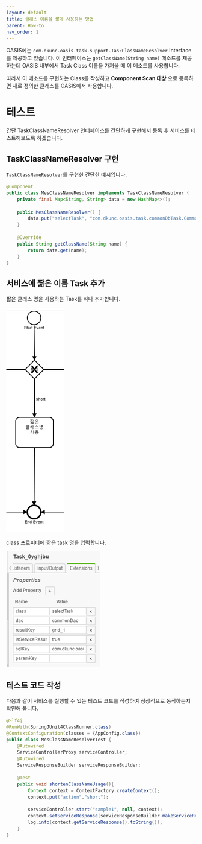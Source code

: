 ```yaml
---
layout: default
title: 클래스 이름을 짧게 사용하는 방법
parent: How-to
nav_order: 1
---
```


OASIS에는 `com.dkunc.oasis.task.support.TaskClassNameResolver` Interface를 제공하고 있습니다.
이 인터페이스는 `getClassName(String name)` 메소드를 제공하는데 OASIS 내부에서 Task Class 이름을 가져올 때 이 메소드를 사용합니다.

따라서 이 메소드를 구현하는 Class를 작성하고 **Component Scan 대상** 으로 등록하면 새로 정의한 클래스를 OASIS에서 사용합니다.


# 테스트

간단 TaskClassNameResolver 인터페이스를 간단하게 구현해서 등록 후 서비스를 테스트해보도록 하겠습니다.

## TaskClassNameResolver 구현
`TaskClassNameResolver`를 구현한 간단한 예시입니다.

```java
@Component
public class MesClassNameResolver implements TaskClassNameResolver {
	private final Map<String, String> data = new HashMap<>();

	public MesClassNameResolver() {
		data.put("selectTask", "com.dkunc.oasis.task.commonDbTask.CommonSelectTask");
	}

	@Override
	public String getClassName(String name) {
		return data.get(name);
	}
}
```

## 서비스에 짧은 이름 Task 추가
짧은 클래스 명을 사용하는 Task를 하나 추가합니다.

![](/assets/use-class-name-resolver/use-class-name-resolver_114638.png)

class 프로퍼티에 짧은 task 명을 입력합니다.

![](/assets/use-class-name-resolver/use-class-name-resolver_115033.png)

## 테스트 코드 작성

다음과 같이 서비스를 실행할 수 있는 테스트 코드를 작성하여 정상적으로 동작하는지 확인해 봅니다.

```java
@Slf4j
@RunWith(SpringJUnit4ClassRunner.class)
@ContextConfiguration(classes = {AppConfig.class})
public class MesClassNameResolverTest {
    @Autowired
    ServiceControllerProxy serviceController;
    @Autowired
    ServiceResponseBuilder serviceResponseBuilder;

    @Test
    public void shortenClassNameUsage(){
        Context context = ContextFactory.createContext();
        context.put("action","short");

        serviceController.start("sample1", null, context);
        context.setServiceResponse(serviceResponseBuilder.makeServiceResponse(context));
        log.info(context.getServiceResponse().toString());
    }
}
```

